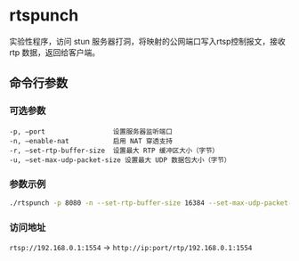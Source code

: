 # rtspunch

实验性程序，访问 stun 服务器打洞，将映射的公网端口写入rtsp控制报文，接收 rtp 数据，返回给客户端。 

## 命令行参数

### 可选参数

```
-p, –port                 设置服务器监听端口
-n, –enable-nat           启用 NAT 穿透支持
-r, –set-rtp-buffer-size  设置最大 RTP 缓冲区大小（字节）
-u, –set-max-udp-packet-size 设置最大 UDP 数据包大小（字节）
```

### 参数示例

```bash
./rtspunch -p 8080 -n --set-rtp-buffer-size 16384 --set-max-udp-packet-size 1500
```

### 访问地址

`rtsp://192.168.0.1:1554` -> `http://ip:port/rtp/192.168.0.1:1554`
